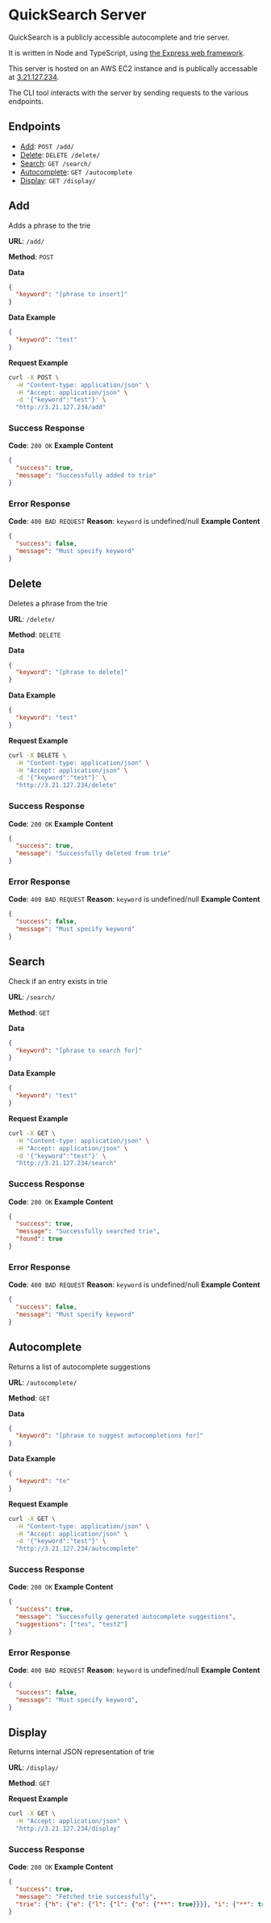 # QuickSearch Server
QuickSearch is a publicly accessible autocomplete and trie server.

It is written in Node and TypeScript, using [the Express web framework](https://expressjs.com/).

This server is hosted on an AWS EC2 instance and is publically accessable at [3.21.127.234](http://3.21.127.234).

The CLI tool interacts with the server by sending requests to the various endpoints.

## Endpoints

* [Add](#add): `POST /add/`
* [Delete](#delete): `DELETE /delete/`
* [Search](#search): `GET /search/`
* [Autocomplete](#autocomplete): `GET /autocomplete`
* [Display](#display): `GET /display/`


## Add
Adds a phrase to the trie

**URL**: `/add/`

**Method**: `POST`

**Data**
```json
{
  "keyword": "[phrase to insert]"
}
```
**Data Example**
```json
{
  "keyword": "test"
}
```
**Request Example**
```bash
curl -X POST \
  -H "Content-type: application/json" \
  -H "Accept: application/json" \
  -d '{"keyword":"test"}' \
  "http://3.21.127.234/add"
```
### Success Response
**Code**: `200 OK`
**Example Content**
```json
{
  "success": true,
  "message": "Successfully added to trie"
}
```
### Error Response
**Code**: `400 BAD REQUEST`
**Reason**: `keyword` is undefined/null
**Example Content**
```json
{
  "success": false,
  "message": "Must specify keyword"
}
```

## Delete
Deletes a phrase from the trie

**URL**: `/delete/`

**Method**: `DELETE`

**Data**
```json
{
  "keyword": "[phrase to delete]"
}
```
**Data Example**
```json
{
  "keyword": "test"
}
```
**Request Example**
```bash
curl -X DELETE \
  -H "Content-type: application/json" \
  -H "Accept: application/json" \
  -d '{"keyword":"test"}' \
  "http://3.21.127.234/delete"
```
### Success Response
**Code**: `200 OK`
**Example Content**
```json
{
  "success": true,
  "message": "Successfully deleted from trie"
}
```
### Error Response
**Code**: `400 BAD REQUEST`
**Reason**: `keyword` is undefined/null
**Example Content**
```json
{
  "success": false,
  "message": "Must specify keyword"
}
```

## Search
Check if an entry exists in trie

**URL**: `/search/`

**Method**: `GET`

**Data**
```json
{
  "keyword": "[phrase to search for]"
}
```
**Data Example**
```json
{
  "keyword": "test"
}
```
**Request Example**
```bash
curl -X GET \
  -H "Content-type: application/json" \
  -H "Accept: application/json" \
  -d '{"keyword":"test"}' \
  "http://3.21.127.234/search"
```
### Success Response
**Code**: `200 OK`
**Example Content**
```json
{
  "success": true,
  "message": "Successfully searched trie",
  "found": true
}
```
### Error Response
**Code**: `400 BAD REQUEST`
**Reason**: `keyword` is undefined/null
**Example Content**
```json
{
  "success": false,
  "message": "Must specify keyword"
}
```

## Autocomplete
Returns a list of autocomplete suggestions

**URL**: `/autocomplete/`

**Method**: `GET`

**Data**
```json
{
  "keyword": "[phrase to suggest autocompletions for]"
}
```
**Data Example**
```json
{
  "keyword": "te"
}
```
**Request Example**
```bash
curl -X GET \
  -H "Content-type: application/json" \
  -H "Accept: application/json" \
  -d '{"keyword":"test"}' \
  "http://3.21.127.234/autocomplete"
```
### Success Response
**Code**: `200 OK`
**Example Content**
```json
{
  "success": true,
  "message": "Successfully generated autocomplete suggestions",
  "suggestions": ["tes", "test2"]
}
```
### Error Response
**Code**: `400 BAD REQUEST`
**Reason**: `keyword` is undefined/null
**Example Content**
```json
{
  "success": false,
  "message": "Must specify keyword",
}
```

## Display
Returns internal JSON representation of trie

**URL**: `/display/`

**Method**: `GET`

**Request Example**
```bash
curl -X GET \
  -H "Accept: application/json" \
  "http://3.21.127.234/display"
```

### Success Response
**Code**: `200 OK`
**Example Content**
```json
{
  "success": true,
  "message": "Fetched trie successfully",
  "trie": {"h": {"e": {"l": {"l": {"o": {"**": true}}}}, "i": {"**": true}}}
}
```
